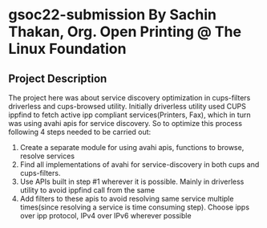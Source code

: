 # gsoc22-submission By Sachin Thakan, Org. Open Printing @ The Linux Foundation


## Project Description

The project here was about service discovery optimization in cups-filters driverless and cups-browsed utility. Initially driverless utility used CUPS ippfind to fetch active ipp compliant services(Printers, Fax), which in turn was using avahi apis for service discovery. So to optimize this process following 4 steps needed to be carried out:
1. Create a separate module for using avahi apis, functions to browse, resolve services
2. Find all implementations of avahi for service-discovery in both cups and cups-filters.
3. Use APIs built in step #1 wherever it is possible. Mainly in driverless utility to avoid ippfind call from the same
4. Add filters to these apis to avoid resolving same service multiple times(since resolving a service is time consuming step). Choose ipps over ipp protocol, IPv4 over IPv6 wherever possible 

